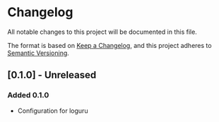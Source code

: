 # Changelog #

All notable changes to this project will be documented in this file.

The format is based on [Keep a Changelog](https://keepachangelog.com/en/1.0.0/),
and this project adheres to [Semantic Versioning](https://semver.org/spec/v2.0.0.html).

## [0.1.0] - Unreleased ##

### Added 0.1.0 ###

- Configuration for loguru

[//]: # (Header for a release: ## [1.1.0] - 2023-09-01)

[//]: # (Sections: Added / Changed / Deprecated / Removed / Fixed)
